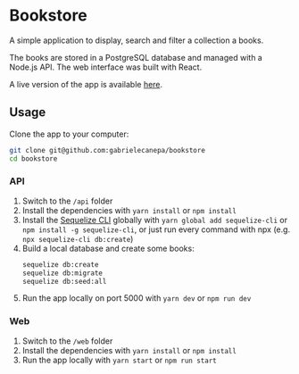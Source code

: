# Bookstore

A simple application to display, search and filter a collection a books.

The books are stored in a PostgreSQL database and managed with a Node.js API. The web interface was built with React.

A live version of the app is available [here](https://my-bookstore-app.netlify.app).

## Usage

Clone the app to your computer:

```sh
git clone git@github.com:gabrielecanepa/bookstore
cd bookstore
```

### API

1. Switch to the `/api` folder
2. Install the dependencies with `yarn install` or `npm install`
3. Install the [Sequelize CLI](https://sequelize.org/master/manual/migrations.html) globally with `yarn global add sequelize-cli` or `npm install -g sequelize-cli`, or just run every command with npx (e.g. `npx sequelize-cli db:create`)
4. Build a local database and create some books:
   ```sh
   sequelize db:create
   sequelize db:migrate
   sequelize db:seed:all
   ``` 
5. Run the app locally on port 5000 with `yarn dev` or `npm run dev`

### Web

1. Switch to the `/web` folder
2. Install the dependencies with `yarn install` or `npm install`
3. Run the app locally with `yarn start` or `npm run start`




